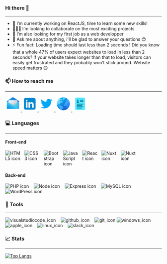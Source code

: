 ### Hi there 👋

---

- 🔭 I’m currently working on ReactJS, time to learn some new skills!
- 👨🏻‍💻 I’m looking to collaborate on the most exciting projects
- 🤔 I’m also looking for my first job as a web developper
- 💬 Ask me about anything, i'll be glad to answer your questions :blush:
- ⚡ Fun fact: Loading time should last less than 2 seconds ! Did you know that a whole 47% of users expect websites to load in less than 2 seconds? If your website takes longer than that to load, visitors can easily get frustrated and they probably won’t stick around. Website speed matters :wink:

### :mailbox: How to reach me

---

<a href="mailto:marek.volet@hotmail.fr" target="_blank">
<img src="./images/mail.png" width="50px" alt="mail_icon"/>
</a>
<a href="https://www.linkedin.com/in/marek-volet/" target="_blank">
<img src="./images/linkedin.png" width="50px" alt="linkedin_icon"/>
</a>
<a href="https://twitter.com/rrSyntax" target="_blank">
<img src="./images/twitter.png" width="50px" alt="twitter_icon"/>
</a>
<a href="https://portefolio-fawn.vercel.app/" target="_blank">
<img src="./images/globe.png" width="50px" alt="globe_icon"/>
</a>
<a href="https://cv-five-weld.vercel.app/html/online-version" target="_blank">
<img src="./images/cv.png" width="50px" alt="cv_icon"/>
</a>

### :computer: Languages

---

#### Front-end

<div style="display: flex">
    <img src="https://cdn.jsdelivr.net/gh/devicons/devicon/icons/html5/html5-original.svg" width="50px" alt="HTML5 icon" style="padding-right:12px"/> 
    <img src="https://cdn.jsdelivr.net/gh/devicons/devicon/icons/css3/css3-original.svg" width="50px" alt="CSS3 icon" style="padding-right:12px"/> 
    <img src="https://cdn.jsdelivr.net/gh/devicons/devicon/icons/bootstrap/bootstrap-original.svg" width="50px" alt="Bootstrap icon" style="padding-right:12px"/> 
    <img src="https://cdn.jsdelivr.net/gh/devicons/devicon/icons/javascript/javascript-original.svg" width="50px" alt="JavaScript icon" style="padding-right:12px"/> 
    <img src="https://cdn.jsdelivr.net/gh/devicons/devicon/icons/react/react-original.svg" width="50px" alt="React icon" style="padding-right:12px"/> 
    <img src="https://cdn.jsdelivr.net/gh/devicons/devicon@latest/icons/vuejs/vuejs-original-wordmark.svg" width="50px" alt="Nuxt icon" style="padding-right:12px" />
    <img src="https://cdn.jsdelivr.net/gh/devicons/devicon@latest/icons/nuxtjs/nuxtjs-original-wordmark.svg"  width="50px" alt="Nuxt icon" style="padding-right:12px" />
</div>

#### Back-end

<img src="https://cdn.jsdelivr.net/gh/devicons/devicon/icons/php/php-original.svg" width="50px" alt="PHP icon" style="padding-right:12px"/> 
<img src="https://cdn.jsdelivr.net/gh/devicons/devicon@latest/icons/nodejs/nodejs-plain-wordmark.svg" width="50px" alt="Node icon" style="padding-right:12px"/>
<img src="https://cdn.jsdelivr.net/gh/devicons/devicon@latest/icons/express/express-original.svg" width="50px" alt="Express icon" style="padding-right:12px" />
<img src="https://cdn.jsdelivr.net/gh/devicons/devicon/icons/mysql/mysql-original.svg" width="50px" alt="MySQL icon" style="padding-right:12px"/> 
<img src="https://cdn.jsdelivr.net/gh/devicons/devicon/icons/wordpress/wordpress-original.svg" width="50px" alt="WordPress icon" style="padding-right:12px"/>   

### :wrench: Tools

---

<img src="https://cdn.jsdelivr.net/gh/devicons/devicon/icons/vscode/vscode-original.svg" width="50px" alt="visualstudiocode_icon" style="padding-right:12px"/> 
<img src="https://cdn.jsdelivr.net/gh/devicons/devicon/icons/github/github-original.svg" width="50px" alt="github_icon" style="padding-right:12px"/>
<img src="https://cdn.jsdelivr.net/gh/devicons/devicon/icons/git/git-original.svg" width="50px" alt="git_icon"/>
<img src="https://cdn.jsdelivr.net/gh/devicons/devicon/icons/windows8/windows8-original.svg" width="50px" alt="windows_icon" style="padding-right:12px"/>
<img src="https://cdn.jsdelivr.net/gh/devicons/devicon/icons/apple/apple-original.svg" width="50px" alt="apple_icon" style="padding-right:12px"/>
<img src="https://cdn.jsdelivr.net/gh/devicons/devicon/icons/linux/linux-original.svg" width="50px" alt="linux_icon" style="padding-right:12px"/>
<img src="https://cdn.jsdelivr.net/gh/devicons/devicon/icons/slack/slack-original.svg" width="50px" alt="slack_icon" style="padding-right:12px"/>

### 📈 Stats

---

[![Top Langs](https://github-readme-stats.vercel.app/api/top-langs/?username=VOLETMarek&layout=compact&theme=vision-friendly-dark)](https://github.com/anuraghazra/github-readme-stats)
